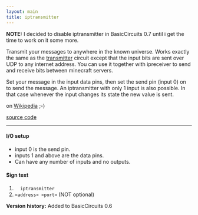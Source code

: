 ```yaml
---
layout: main
title: iptransmitter
---
```


__NOTE:__ I decided to disable iptransmitter in BasicCircuits 0.7 until i get the time to work on it some more.

Transmit your messages to anywhere in the known universe. Works exactly the same as the [transmitter](Transmitter) circuit except that the input bits are sent over UDP to any internet address.
You can use it together with ipreceiver to send and receive bits between minecraft servers.

Set your message in the input data pins, then set the send pin (input 0) on to send the message.
An iptransmitter with only 1 input is also possible. In that case whenever the input changes its state the new value is sent.

on [Wikipedia](http://en.wikipedia.org/wiki/Interplanetary_Internet) ;-)

[source code](https://github.com/eisental/BasicCircuits/blob/master/src/main/java/org/tal/basiccircuits/iptransmitter.java)

* * *


#### I/O setup 
* input 0 is the send pin.
* inputs 1 and above are the data pins.
* Can have any number of inputs and no outputs.

#### Sign text
1. `   iptransmitter   `
2. ` <address> <port> ` (NOT optional)

__Version history:__ Added to BasicCircuits 0.6